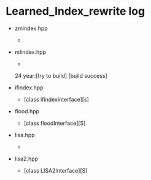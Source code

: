 # Learned_Index_rewrite log
- zmindex.hpp
  - [class ZMIndexInterface]:[S]
- mlindex.hpp
  - [class mlindexInterface]:[S]

  24 year:[try to build] [build success]
- ifindex.hpp
  - [class ifindexInterface][s]
- flood.hpp
  - [class floodInterface][S]
- lisa.hpp
  -  [class LISAInterface]:原作者并没有使用这个LISA类
- lisa2.hpp
  - [class LISA2Interface][S]